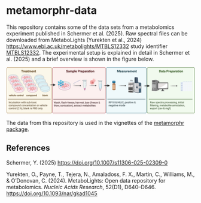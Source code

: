 # metamorphr-data

This repository contains some of the data sets from a metabolomics experiment published in Schermer et al. (2025). 
Raw spectral files can be downloaded from MetaboLights (Yurekten et al., 2024) <https://www.ebi.ac.uk/metabolights/MTBLS12332> study identifier [MTBLS12332](https://www.ebi.ac.uk/metabolights/editor/MTBLS12332/descriptors). 
The experimental setup is explained in detail in Schermer et al. (2025) and a brief overview is shown in the figure below.

![Overview of the experimental setup. Created in <https://BioRender.com>](figures/wf-overview.png)

The data from this repository is used in the vignettes of the [metamorphr package](https://github.com/yasche/metamorphr).

## References

Schermer, Y. (2025) <https://doi.org/10.1007/s11306-025-02309-0>

Yurekten, O., Payne, T., Tejera, N., Amaladoss, F. X., Martin, C., Williams, M., & O’Donovan, C. (2024). MetaboLights: Open data repository for metabolomics. *Nucleic Acids Research*, 52(D1), D640–D646. <https://doi.org/10.1093/nar/gkad1045>